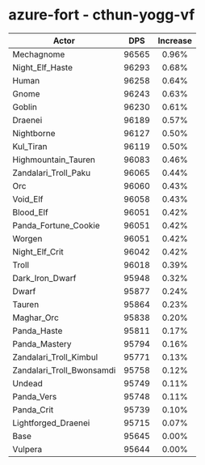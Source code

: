 # azure-fort - cthun-yogg-vf
| Actor | DPS | Increase |
|---|:---:|:---:|
|Mechagnome|96565|0.96%|
|Night_Elf_Haste|96293|0.68%|
|Human|96258|0.64%|
|Gnome|96243|0.63%|
|Goblin|96230|0.61%|
|Draenei|96189|0.57%|
|Nightborne|96127|0.50%|
|Kul_Tiran|96119|0.50%|
|Highmountain_Tauren|96083|0.46%|
|Zandalari_Troll_Paku|96065|0.44%|
|Orc|96060|0.43%|
|Void_Elf|96058|0.43%|
|Blood_Elf|96051|0.42%|
|Panda_Fortune_Cookie|96051|0.42%|
|Worgen|96051|0.42%|
|Night_Elf_Crit|96042|0.42%|
|Troll|96018|0.39%|
|Dark_Iron_Dwarf|95948|0.32%|
|Dwarf|95877|0.24%|
|Tauren|95864|0.23%|
|Maghar_Orc|95838|0.20%|
|Panda_Haste|95811|0.17%|
|Panda_Mastery|95794|0.16%|
|Zandalari_Troll_Kimbul|95771|0.13%|
|Zandalari_Troll_Bwonsamdi|95758|0.12%|
|Undead|95749|0.11%|
|Panda_Vers|95748|0.11%|
|Panda_Crit|95739|0.10%|
|Lightforged_Draenei|95715|0.07%|
|Base|95645|0.00%|
|Vulpera|95644|0.00%|
